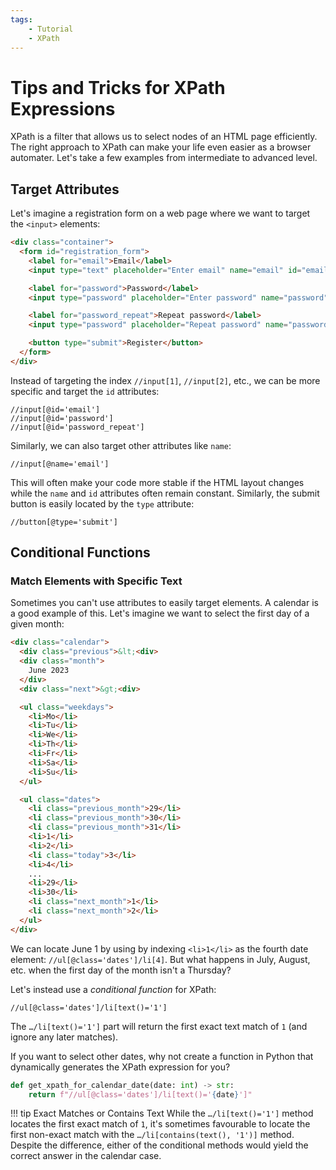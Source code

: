 ```yaml
---
tags:
    - Tutorial
    - XPath
---
```


# Tips and Tricks for XPath Expressions
XPath is a filter that allows us to select nodes of an HTML page efficiently. The right approach to XPath can make your life even easier as a browser automater. Let's take a few examples from intermediate to advanced level.

## Target Attributes
Let's imagine a registration form on a web page where we want to target the `<input>` elements:

```html linenums="1"
<div class="container">
  <form id="registration_form">
    <label for="email">Email</label>
    <input type="text" placeholder="Enter email" name="email" id="email" required />

    <label for="password">Password</label>
    <input type="password" placeholder="Enter password" name="password" id="password" required />

    <label for="password_repeat">Repeat password</label>
    <input type="password" placeholder="Repeat password" name="password_repeat" id="password_repeat" required />

    <button type="submit">Register</button>
  </form>
</div>
```

Instead of targeting the index `//input[1]`, `//input[2]`, etc., we can be more specific and target the `id` attributes:

```text title=""
//input[@id='email']
//input[@id='password']
//input[@id='password_repeat']
```

Similarly, we can also target other attributes like `name`:

```text title=""
//input[@name='email']
```

This will often make your code more stable if the HTML layout changes while the `name` and `id` attributes often remain constant. Similarly, the submit button is easily located by the `type` attribute:

```text title=""
//button[@type='submit']
```

## Conditional Functions
### Match Elements with Specific Text
Sometimes you can't use attributes to easily target elements. A calendar is a good example of this. Let's imagine we want to select the first day of a given month:

```html linenums="1"
<div class="calendar">
  <div class="previous">&lt;<div>
  <div class="month">
    June 2023
  </div>
  <div class="next">&gt;<div>

  <ul class="weekdays">
    <li>Mo</li>
    <li>Tu</li>
    <li>We</li>
    <li>Th</li>
    <li>Fr</li>
    <li>Sa</li>
    <li>Su</li>
  </ul>

  <ul class="dates">
    <li class="previous_month">29</li>
    <li class="previous_month">30</li>
    <li class="previous_month">31</li>
    <li>1</li>
    <li>2</li>
    <li class="today">3</li>
    <li>4</li>
    ...
    <li>29</li>
    <li>30</li>
    <li class="next_month">1</li>
    <li class="next_month">2</li>
  </ul>
</div>
```

We can locate June 1 by using by indexing `<li>1</li>` as the fourth date element: `//ul[@class='dates']/li[4]`. But what happens in July, August, etc. when the first day of the month isn't a Thursday?

Let's instead use a _conditional function_ for XPath:

```text title=""
//ul[@class='dates']/li[text()='1']
```

The `…/li[text()='1']` part will return the first exact text match of `1` (and ignore any later matches).

If you want to select other dates, why not create a function in Python that dynamically generates the XPath expression for you?

```python linenums="1"
def get_xpath_for_calendar_date(date: int) -> str:
    return f"//ul[@class='dates']/li[text()='{date}']"
```

!!! tip Exact Matches or Contains Text
    While the `…/li[text()='1']` method locates the first exact match of `1`, it's sometimes favourable to locate the first non-exact match with the `…/li[contains(text(), '1')]` method. Despite the difference, either of the conditional methods would yield the correct answer in the calendar case.
